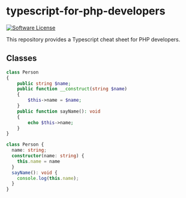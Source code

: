 # typescript-for-php-developers

[![Software License](https://img.shields.io/badge/license-MIT-green.svg)](LICENSE)

This repository provides a Typescript cheat sheet for PHP developers.

## Classes

```php
class Person
{
    public string $name;
    public function __construct(string $name)
    {
        $this->name = $name;
    }
    public function sayName(): void
    {
        echo $this->name;
    }
}
```

```typescript
class Person {
  name: string;
  constructor(name: string) {
    this.name = name
  }
  sayName(): void {
    console.log(this.name);
  }
}
```
